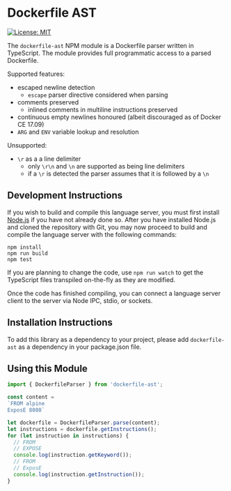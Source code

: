 # Dockerfile AST

[![License: MIT](https://img.shields.io/badge/License-MIT-yellow.svg)](https://opensource.org/licenses/MIT)

The `dockerfile-ast` NPM module is a Dockerfile parser written in TypeScript.
The module provides full programmatic access to a parsed Dockerfile.

Supported features:
- escaped newline detection
  - `escape` parser directive considered when parsing
- comments preserved
  - inlined comments in multiline instructions preserved
- continuous empty newlines honoured (albeit discouraged as of Docker CE 17.09)
- `ARG` and `ENV` variable lookup and resolution

Unsupported:
- `\r` as a a line delimiter
  - only `\r\n` and `\n` are supported as being line delimiters
  - if a `\r` is detected the parser assumes that it is followed by a `\n`

## Development Instructions

If you wish to build and compile this language server, you must first install [Node.js](https://nodejs.org/en/download/) if you have not already done so.
After you have installed Node.js and cloned the repository with Git, you may now proceed to build and compile the language server with the following commands:

```
npm install
npm run build
npm test
```

If you are planning to change the code, use `npm run watch` to get the
TypeScript files transpiled on-the-fly as they are modified.

Once the code has finished compiling, you can connect a language server
client to the server via Node IPC, stdio, or sockets.

## Installation Instructions

To add this library as a dependency to your project, please add `dockerfile-ast` as a dependency in your package.json file.

## Using this Module

```TypeScript
import { DockerfileParser } from 'dockerfile-ast';

const content =
`FROM alpine
ExposE 8080`

let dockerfile = DockerfileParser.parse(content);
let instructions = dockerfile.getInstructions();
for (let instruction in instructions) {
  // FROM
  // EXPOSE
  console.log(instruction.getKeyword());
  // FROM
  // ExposE
  console.log(instruction.getInstruction());
}
```
